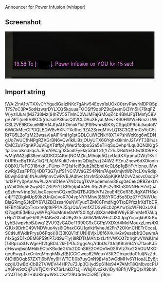 Announcer for Power Infusion (whisper)

## Screenshot

![](https://github.com/niklasdotnet/weakauras/blob/main/priest/Announce%20Power%20Infusion/power%20infusion%20announcer.jpg?raw=true)

## Import string

!WA:2!nA1tVTXXvCYYgudIGalzlNKc7gAhv54Eqvs1sUOxC0srvPawrMDPQSpT7S7oC3PA5otNzwsrDYLXXr5kpuuaFOOSff9qpPZ9qG(emGi3Yn5IK76tqFZW)yzllJkar(M3738Mz(9(hZV5STMnC2WJMFajGM6qZ4b4BMJFqTMnfy58VpV7iPT(ue9V8KC5(rhJsdIP86usQ0VCLDAuXEyaLMes7K60HWWENmzzLWiCSL2VE9KCsueMlEVf4JfpAU(Omokf1cl(PSRwhrsl5KXyCSqqOP9cbJsq4olV6WiCkMtcCIPDQLEQW8v5XNITXdfheI9ZA2SrxgMVvLQ13C3Q9fmCsYoG5tRt7G5L2oTzM23wsav)aAlFKmHg1ptGDLCuW(ENkY8XTXPshWxKdg6wEDNgUo7wUCfhNPgRZXGrBN6vQw1klLi9zjOUyUTX6GYghxQknInJ21VYT3BihJsCMCZuV7qnKP3uVEgXTdffp1yWer2fodpoS2a5eTHqSqQvhp4Lqu3QN2K(g51plDmrxKndkqsAJBmA9VJgI)35odIFyEkk53drfGt(YZ2hJzRdNEG0wt8X9rPKwMqWA2cjIl38emsGDKCCAKm(NOMZkLMIhojq5QzvUadX7qrpnuDWqTKvli0UP6xcBqTKAz1kQFLAj)MKuIi(1vdrrbsQDigEyz(24iWZIFZnuZnew6dXOionln8OBXUTeFG018rtkhUPUmxjPf2fsHci63ub2hEbmIXcQL6p1gBHF(YloneuIMwcwRjyZsaFPFDj4DD73G7yJfS1NCi7JVaGZ54PNm7AgeOmjvtWb7rcLXwRdlpB0wjhGdnk)tNAuiWjnnvCwRVBJAdhvc(4rvM5pXa5pKjKKMDvVZaovc0xdqP1o12PYy0pAmAwPlJ2ArdD1eVh7NDzqgTkVAooemmm38xg0eCekORBZekLhpWaiGMq5F2wp8)CZB(P5YLBRh(dp4bAHcf6p2bPs2v3KtoS0NNHcH7cQuJgSzhrwN)np3yLIye0cycrmCQxmDbQTBJQBdVFJ2ouE4ECeR3EJfgXATH8e)e4jF1ZDigMUpS9k2UnQv)voRP04vpNYYMhw(85l8YRGd5q8Dz37YONWUqBlsGRmg63fdDY6YUZBi3zss40uNVFyucTZMC8FmdNg0T(pEPfxz1rXdTbDRHFBY4BuCpTknxm0ptkPP1AJ5qJQbA1vnfXZDSwEcb2pAYw)ScWFNOxUX4Q7cgKtE(MBrJysW(Pq76cMn6eGsWfS0IXgfvjGXzmNMfW6yESFmMefl7ALqrHpZ03nibjeEhRfjP6ABwSLa4UBy3klrsk6lbVMkVHsCJ3XJpgYc(cqkbBXrKqLybBJwpvhpBJ)wq12VU92vCAOefT090G9xCGPpVXDXd4MolMouxzLms4XIG1Ux9DrhC49VNDWuo4ys6iQhaxCGU1grlk(flyheJd2Fn72OKmCHETrCccsLS0tNuflWdIrPryaO6Pqo))9(33KQV1d)UN)8VjxU8f6X4uilv2v9easb1r2OewmAn1xSgSD1xQEM6P59tiP7Jd9uF1y)8IRDTsMANtxzLrfrVWXXt7z1rghvVWslUmi)1SRpzoSUvWgeH(2fgBDiL2kF)PDuGggsAq7rdbUs7tUdjK9bV64Ys7ftaoKJ5dHwwqbsnMHdkECtoKBcdeGk1c2D0nS6E2OAOn1w0SRVtz7kv2XhOUMKOIqeuFwyp1xxGnleqMmghMkzRB(CCiCwqs62WguxV3K3Ghxpddo01ul(NzZdt8fOi8BOqb57ZXTj6biVny6HWTC1)0b7uyQnN9j))4s3wOdMHv6YHosJLEy8jtqzglU3wBd)CbB2TVWEV44HP7u72Jp3Oi(ydSp61Nx94A7AMtT8QMbvdcPUJX6Pw9zQ)j7UVTjCXirPk7SrLnkD7tJjHWlojXvx2kIv)Dy48Ff()VPgO(xX9bhhatAOTIv)JE1H4UKkqwWSCzXzf2RU4dwC5zB)Tp6)n
